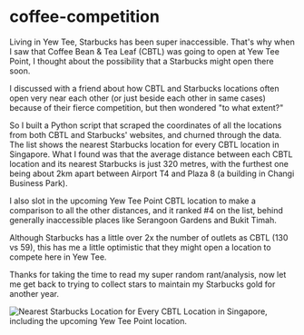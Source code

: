 # coffee-competition

Living in Yew Tee, Starbucks has been super inaccessible. That's why when I saw that Coffee Bean & Tea Leaf (CBTL) was going to open at Yew Tee Point, I thought about the possibility that a Starbucks might open there soon.

I discussed with a friend about how CBTL and Starbucks locations often open very near each other (or just beside each other in same cases) because of their fierce competition, but then wondered "to what extent?"

So I built a Python script that scraped the coordinates of all the locations from both CBTL and Starbucks' websites, and churned through the data. The list shows the nearest Starbucks location for every CBTL location in Singapore. What I found was that the average distance between each CBTL location and its nearest Starbucks is just 320 metres, with the furthest one being about 2km apart between Airport T4 and Plaza 8 (a building in Changi Business Park).

I also slot in the upcoming Yew Tee Point CBTL location to make a comparison to all the other distances, and it ranked #4 on the list, behind generally inaccessible places like Serangoon Gardens and Bukit Timah.

Although Starbucks has a little over 2x the number of outlets as CBTL (130 vs 59), this has me a little optimistic that they might open a location to compete here in Yew Tee.

Thanks for taking the time to read my super random rant/analysis, now let me get back to trying to collect stars to maintain my Starbucks gold for another year.

![Nearest Starbucks Location for Every CBTL Location in Singapore, including the upcoming Yew Tee Point location.](https://preview.redd.it/vgny0hbj4y971.jpg?width=550&format=pjpg&auto=webp&s=14a3f37c8650e7137d51eb18af36b98043b37cf6)
